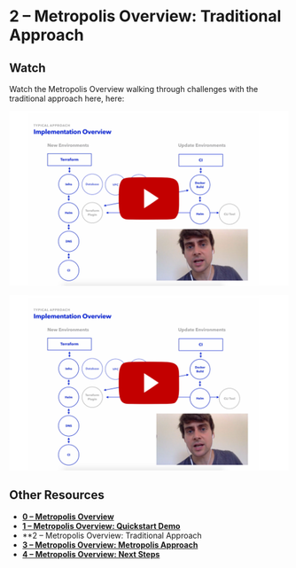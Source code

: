 # 2 – Metropolis Overview: Traditional Approach

## Watch 

Watch the Metropolis Overview walking through challenges with the traditional approach here, here:

![2](overview-2.png)

[![2 – Metropolis Overview: Traditional Approach](overview-2.png)](https://www.youtube.com/watch?v=zliHs8IsLVE)

## Other Resources

* **[0 – Metropolis Overview](/overview/README.md)**
* **[1 – Metropolis Overview: Quickstart Demo](/overview/1.md)**
* **2 – Metropolis Overview: Traditional Approach
* **[3 – Metropolis Overview: Metropolis Approach](/overview/3.md)**
* **[4 – Metropolis Overview: Next Steps](/overview/4.md)**
